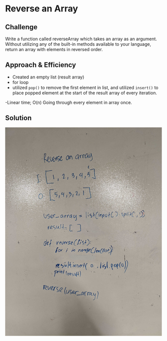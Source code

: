 # Reverse an Array

## Challenge
Write a function called reverseArray which takes an array as an argument. Without utilizing any of the built-in methods available to your language, return an array with elements in reversed order.

## Approach & Efficiency
* Created an empty list (result array)
* for loop
* utilized `pop()` to remove the first element in list, and utilized `insert()` to place popped element at the start of the result array of every iteration.

-Linear time; O(n)
Going through every element in array once.

## Solution
![Code-Challenge-1](./image/reverse.jpg)